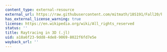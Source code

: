```yaml
---
content_type: external-resource
external_url: https://raw.githubusercontent.com/mitmath/18S191/Fall20/homework/homework8/hw8.jl
has_external_license_warning: true
license: https://en.wikipedia.org/wiki/All_rights_reserved
status: ''
title: Raytracing in 3D (.jl)
uid: a18a6f23-9dd8-4de8-9069-8022f6fd7e5e
wayback_url: ''
---
```

